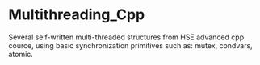 # Multithreading_Cpp

Several self-written multi-threaded structures from HSE advanced cpp cource, using basic synchronization primitives such as: mutex, condvars, atomic.
